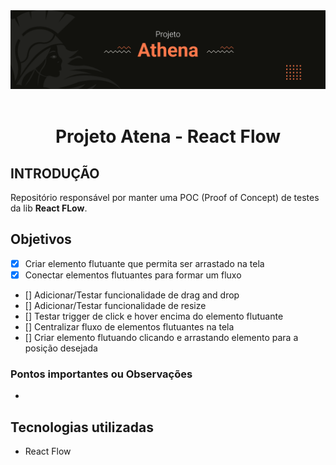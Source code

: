 <div align="center">
	<img src=".github/athena-project-cover.png" alt="Atena"/>
	<br/>
	<br/>
	<h1><strong>Projeto Atena - React Flow</strong></h1>
</div>

## INTRODUÇÃO
Repositório responsável por manter uma POC (Proof of Concept) de testes da lib **React FLow**.

## Objetivos
- [x] Criar elemento flutuante que permita ser arrastado na tela
- [x] Conectar elementos flutuantes para formar um fluxo
- [] Adicionar/Testar funcionalidade de drag and drop
- [] Adicionar/Testar funcionalidade de resize
- [] Testar trigger de click e hover encima do elemento flutuante
- [] Centralizar fluxo de elementos flutuantes na tela
- [] Criar elemento flutuando clicando e arrastando elemento para a posição desejada

### Pontos importantes ou Observações
- 


## Tecnologias utilizadas
- React Flow  
